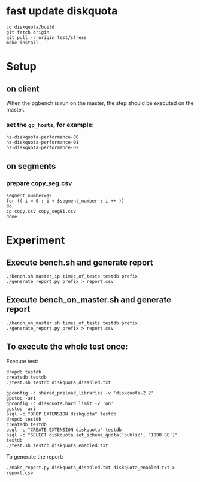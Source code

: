 # fast update diskquota
```
cd diskquota/build
git fetch origin
git pull -r origin test/stress
make install
```

# Setup
## on client
When the pgbench is run on the master, the step should be executed on the master.
### set the `gp_hosts`, for example:
```
hz-diskquota-performance-00
hz-diskquota-performance-01
hz-diskquota-performance-02
```

## on segments
### prepare copy_seg.csv
```
segment_number=12
for (( i = 0 ; i < $segment_number ; i ++ ))
do
cp copy.csv copy_seg$i.csv
done
```

# Experiment
## Execute bench.sh and generate report
```
./bench.sh master_ip times_of_tests testdb prefix
./generate_report.py prefix > report.csv
```

## Execute bench_on_master.sh and generate report
```
./bench_on_master.sh times_of_tests testdb prefix
./generate_report.py prefix > report.csv
```

## To execute the whole test once:
Execute test:
```
dropdb testdb
createdb testdb
./test.sh testdb diskquota_disabled.txt

gpconfig -c shared_preload_libraries -v 'diskquota-2.2'
gpstop -ari
gpconfig -c diskquota.hard_limit -v 'on'
gpstop -ari
psql -c "DROP EXTENSION diskquota" testdb
dropdb testdb
createdb testdb
psql -c "CREATE EXTENSION diskquota" testdb
psql -c "SELECT diskquota.set_schema_quota('public', '1000 GB')" testdb
./test.sh testdb diskquota_enabled.txt
```

To generate the report:
```
./make_report.py diskquota_disabled.txt diskquota_enabled.txt > report.csv
```

